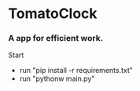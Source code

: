 # TomatoClock
### A app for efficient work.
Start
* run "pip install -r requirements.txt"
* run "pythonw main.py"
